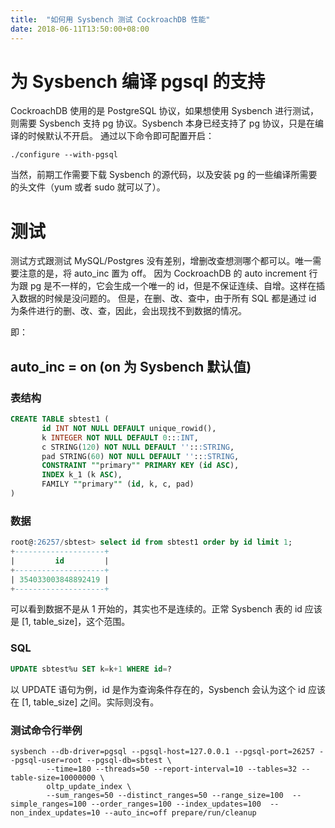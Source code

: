 ```yaml
---
title:  "如何用 Sysbench 测试 CockroachDB 性能"
date: 2018-06-11T13:50:00+08:00
---
```


# 为 Sysbench 编译 pgsql 的支持

CockroachDB 使用的是 PostgreSQL 协议，如果想使用 Sysbench 进行测试，则需要 Sysbench 支持 pg 协议。Sysbench 本身已经支持了 pg 协议，只是在编译的时候默认不开启。
通过以下命令即可配置开启：

```shell
./configure --with-pgsql
```

当然，前期工作需要下载 Sysbench 的源代码，以及安装 pg 的一些编译所需要的头文件（yum 或者 sudo 就可以了）。

# 测试

测试方式跟测试 MySQL/Postgres 没有差别，增删改查想测哪个都可以。唯一需要注意的是，将 auto_inc 置为 off。
因为 CockroachDB 的 auto increment 行为跟 pg 是不一样的，它会生成一个唯一的 id，但是不保证连续、自增。这样在插入数据的时候是没问题的。
但是，在删、改、查中，由于所有 SQL 都是通过 id 为条件进行的删、改、查，因此，会出现找不到数据的情况。

即：

## auto_inc = on (on 为 Sysbench 默认值)

### 表结构

```sql
CREATE TABLE sbtest1 (
       id INT NOT NULL DEFAULT unique_rowid(),
       k INTEGER NOT NULL DEFAULT 0:::INT,
       c STRING(120) NOT NULL DEFAULT '':::STRING,
       pad STRING(60) NOT NULL DEFAULT '':::STRING,
       CONSTRAINT ""primary"" PRIMARY KEY (id ASC),
       INDEX k_1 (k ASC),
       FAMILY ""primary"" (id, k, c, pad)
)
```

### 数据

```sql
root@:26257/sbtest> select id from sbtest1 order by id limit 1;
+--------------------+
|         id         |
+--------------------+
| 354033003848892419 |
+--------------------+
```

可以看到数据不是从 1 开始的，其实也不是连续的。正常 Sysbench 表的 id 应该是 [1, table_size]，这个范围。

### SQL

```sql
UPDATE sbtest%u SET k=k+1 WHERE id=?
```

以 UPDATE 语句为例，id 是作为查询条件存在的，Sysbench 会认为这个 id 应该在 [1, table_size] 之间。实际则没有。

### 测试命令行举例

```shell
sysbench --db-driver=pgsql --pgsql-host=127.0.0.1 --pgsql-port=26257 --pgsql-user=root --pgsql-db=sbtest \
        --time=180 --threads=50 --report-interval=10 --tables=32 --table-size=10000000 \
        oltp_update_index \
        --sum_ranges=50 --distinct_ranges=50 --range_size=100  --simple_ranges=100 --order_ranges=100 --index_updates=100  --non_index_updates=10 --auto_inc=off prepare/run/cleanup
```
